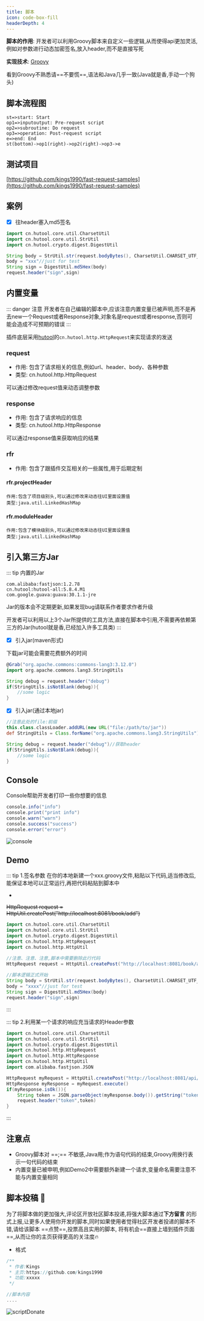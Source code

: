 ```yaml
---
title: 脚本
icon: code-box-fill
headerDepth: 4
---
```


**脚本的作用**: 开发者可以利用Groovy脚本来自定义一些逻辑,从而使得api更加灵活,例如对参数进行动态加密签名,放入header,而不是直接写死

**实现技术**: [Groovy](https://groovy-lang.org/)       

看到Groovy不熟悉请==不要慌==,语法和Java几乎一致(Java就是香,手动一个狗头)

## 脚本流程图
```flow
st=>start: Start
op1=>inputoutput: Pre-request script
op2=>subroutine: Do request
op3=>operation: Post-request script
e=>end: End
st(bottom)->op1(right)->op2(right)->op3->e
```

## 测试项目
[https://github.com/kings1990/fast-request-samples](https://github.com/kings1990/fast-request-samples)

## 案例

* [x] 往header塞入md5签名
```groovy
import cn.hutool.core.util.CharsetUtil
import cn.hutool.core.util.StrUtil
import cn.hutool.crypto.digest.DigestUtil

String body = StrUtil.str(request.bodyBytes(), CharsetUtil.CHARSET_UTF_8)
body = "xxx"//just for test
String sign = DigestUtil.md5Hex(body)
request.header("sign",sign)
```

## 内置变量

::: danger 注意
开发者在自己编辑的脚本中,应该注意内置变量已被声明,而不是再去new一个Request或者Response对象,对象名是request或者response,否则可能会造成不可预期的错误
:::

插件底层采用[hutool](https://hutool.cn/)的```cn.hutool.http.HttpRequest```来实现请求的发送

### request <Badge text="2022.2.3️" type="tip"/>
* 作用: 包含了请求相关的信息,例如url、header、body、各种参数
* 类型: cn.hutool.http.HttpRequest

可以通过修改request值来动态调整参数

### response <Badge text="2022.2.3️" type="tip"/>
* 作用: 包含了请求响应的信息
* 类型: cn.hutool.http.HttpResponse

可以通过response值来获取响应的结果

### rfr <Badge text="2022.2.3️" type="tip"/>
* 作用: 包含了跟插件交互相关的一些属性,用于后期定制


#### rfr.projectHeader <Badge text="2022.2.3️" type="tip"/>
```
作用:包含了项目级别头,可以通过修改来动态往UI里面设置值
类型:java.util.LinkedHashMap
```

#### rfr.moduleHeader <Badge text="2022.2.3️" type="tip"/>
```
作用:包含了模块级别头,可以通过修改来动态往UI里面设置值
类型:java.util.LinkedHashMap
```



## 引入第三方Jar

::: tip 内置的Jar

```
com.alibaba:fastjson:1.2.78
cn.hutool:hutool-all:5.8.4.M1
com.google.guava:guava:30.1.1-jre
```
Jar的版本会不定期更新,如果发现bug请联系作者要求作者升级

开发者可以利用以上3个Jar所提供的工具方法,直接在脚本中引用,不需要再依赖第三方的Jar(hutool就是香,已经加入许多工具类)
:::

* [x] 引入jar(maven形式)

下载jar可能会需要花费额外的时间

```groovy
@Grab("org.apache.commons:commons-lang3:3.12.0")
import org.apache.commons.lang3.StringUtils

String debug = request.header("debug")
if(StringUtils.isNotBlank(debug)){
    //some logic
}
```

* [x] 引入jar(通过本地jar)

```groovy
//注意此处的file:前缀
this.class.classLoader.addURL(new URL("file:/path/to/jar"))
def StringUtils = Class.forName("org.apache.commons.lang3.StringUtils").getDeclaredConstructor().newInstance()

String debug = request.header("debug")//获取header
if(StringUtils.isNotBlank(debug)){
    //some logic
}
```

## Console <Badge text="2022.2.5" type="tip"/>
Console帮助开发者打印一些你想要的信息


``` java 
console.info("info")
console.print("print info")
console.warn("warn")
console.success("success")
console.error("error")

```

![console](../.vuepress/public/img/2022.2.5/console.png)

## Demo
::: tip 1.签名参数
在你的本地新建一个xxx.groovy文件,粘贴以下代码,适当修改后,能保证本地可以正常运行,再把代码粘贴到脚本中

* <Badge text="注意最终脚本需要删除这行代码" type="danger"/>

~~HttpRequest request = HttpUtil.createPost("http://localhost:8081/book/add")~~

```groovy
import cn.hutool.core.util.CharsetUtil
import cn.hutool.core.util.StrUtil
import cn.hutool.crypto.digest.DigestUtil
import cn.hutool.http.HttpRequest
import cn.hutool.http.HttpUtil

//注意、注意、注意,脚本中需要删除此行代码
HttpRequest request = HttpUtil.createPost("http://localhost:8081/book/add")
        
//脚本逻辑正式开始
String body = StrUtil.str(request.bodyBytes(), CharsetUtil.CHARSET_UTF_8)
body = "xxxx"//just for test
String sign = DigestUtil.md5Hex(body)
request.header("sign",sign)
```
:::

::: tip 2.利用某一个请求的响应充当请求的Header参数

```groovy
import cn.hutool.core.util.CharsetUtil
import cn.hutool.core.util.StrUtil
import cn.hutool.crypto.digest.DigestUtil
import cn.hutool.http.HttpRequest
import cn.hutool.http.HttpResponse
import cn.hutool.http.HttpUtil
import com.alibaba.fastjson.JSON

HttpRequest myRequest = HttpUtil.createPost("http://localhost:8081/api/v1.0/login")
HttpResponse myResponse = myRequest.execute()
if(myResponse.isOk()){
    String token = JSON.parseObject(myResponse.body()).getString("token")
    request.header("token",token)
}
```
:::

## 注意点
* Groovy脚本对 ==;== 不敏感,Java用;作为语句代码的结束,Groovy用换行表示一句代码的结束
* 内置变量已被申明,例如Demo2中需要额外新建一个请求,变量命名需要注意不能与内置变量相同

## 脚本投稿 :star2:
为了将脚本做的更加强大,评论区开放社区脚本投递,将强大脚本通过**下方留言** 的形式上报,让更多人使用你开发的脚本,同时如果使用者觉得社区开发者投递的脚本不错,请给该脚本 ==点赞==,投票高且实用的脚本,
将有机会==直接上墙到插件页面==,从而让你的主页获得更高的关注度:fire:

* 格式

```groovy
/**
 * 作者:Kings
 * 主页:https://github.com/kings1990
 * 功能:xxxxx
 */

//脚本内容
....
```

![scriptDonate](../.vuepress/public/img/2022.2.3/scriptDonate.png)